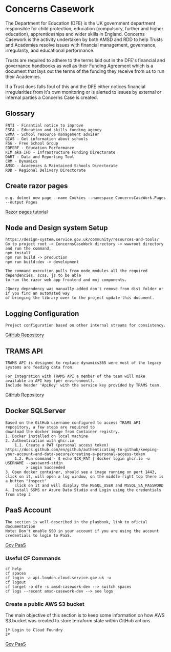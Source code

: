 ﻿# Concerns Casework
The Department for Education (DFE) is the UK government department responsible for child protection, 
education (compulsory, further and higher education), apprenticeships and wider skills in England.
Concerns Casework is the activity undertaken by both AMSD and RDD to help Trusts and Academies resolve issues
with financial management, governance, irregularity, and educational performance.

Trusts are required to adhere to the terms laid out in the DFE's financial and governance handbooks
as well as their Funding Agreement which is a document that lays out the terms of the funding they
receive from us to run their Academies.

If a Trust does falls foul of this and the DFE either notices financial irregularities from it's own
monitoring or is alerted to issues by external or internal parties a Concerns Case is created.

## Glossary
```
FNTI - Finantial notice to improve
ESFA - Education and skills funding agency
SRMA - School resource management adviser
GIAS - Get information about schools
FSG - Free School Group
EDPERF - Education Performance
KIM aka IFD - Infrastructure Funding Directorate
DART - Data and Reporting Tool
CRM - Dynamics
AMSD - Academies & Maintained Schools Directorate
RDD - Regional Delivery Directorate
```

## Create razor pages
```
e.g. dotnet new page --name Cookies --namespace ConcernsCaseWork.Pages --output Pages
```
[Razor pages tutorial](https://www.learnrazorpages.com/)

## Node and Design system Setup
```
https://design-system.service.gov.uk/community/resources-and-tools/
Go to project root -> ConcernsCaseWork directory -> wwwroot directory and run the command,
npm install
npm run build -> production
npm run build:dev -> development

The command execution pulls from node_modules all the required dependencies, scss, js to be able
to run the razor web app frontend and moj components.

JQuery dependency was manually added don't remove from dist folder or if you find an automated way 
of bringing the library over to the project update this document.

```

## Logging Configuration
```
Project configuration based on other internal streams for consistency.
```
[GitHub Repository](https://github.com/DFE-Digital/sdd-technical-documentation/blob/main/development_guidance/logging.md)

## TRAMS API
```
TRAMS API is designed to replace dynamics365 were most of the legacy systems are feeding data from.

For integration with TRAMS API a member of the team will make available an API key (per environment).
Include header 'ApiKey' with the service key provided by TRAMS team.
```
[GitHub Repository](https://github.com/DFE-Digital/trams-data-api)

## Docker SQLServer
```
Based on the GitHub username configured to access TRAMS API repository, a few steps are required to
download the docker image from Container registry.
1. Docker installed on local machine
2. Authentication with ghcr.io
	1.1. Create a PAT (personal access token) https://docs.github.com/en/github/authenticating-to-github/keeping-your-account-and-data-secure/creating-a-personal-access-token
	1.2. Run command - $ echo $CR_PAT | docker login ghcr.io -u USERNAME --password-stdin
		 > Login Succeeded
3. Open docker container, should see a image running on port 1443, click on it, will open a log window, on the middle right top there is a button "inspect"
	click on it and will display the MSSQL_USER and MSSQL_SA_PASSWORD
4. Install SSMS or Azure Data Studio and Login using the credentials from step 3
```

## PaaS Account
```
The section is well-described in the playbook, link to oficial documentation
Note: Don't enable SSO in your account if you are using the account credentials to login to PaaS.
```
[Gov PaaS](https://docs.cloud.service.gov.uk/get_started.html?_ga=2.255108360.1068852604.1627038231-1095670286.1624019946#get-started)

### Useful CF Commands
```
cf help
cf spaces
cf login -a api.london.cloud.service.gov.uk -u
cf logout
cf target -o dfe -s amsd-casework-dev --> switch spaces
cf logs --recent amsd-casework-dev --> see logs
```

### Create a public AWS S3 bucket
The main objective of this section is to keep some information on how AWS S3 bucket was created to store terraform state within GitHub actions.
```
1º Login to Cloud Foundry
2º 
```
[Gov PaaS](https://docs.cloud.service.gov.uk/deploying_services/s3/#unbind-an-s3-bucket-from-your-app)